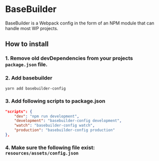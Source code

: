 # BaseBuilder

BaseBuilder is a Webpack config in the form of an NPM module that can handle most WP projects.

## How to install

### 1. Remove old devDependencies from your projects ```package.json``` file.

### 2. Add basebuilder
```bash
yarn add basebuilder-config
```


### 3. Add following scripts to package.json

```json
"scripts": {
    "dev": "npm run development",
    "development": "basebuilder-config development",
    "watch": "basebuilder-config watch",
    "production": "basebuilder-config production"
},
```

### 4. Make sure the following file exist: ```resources/assets/config.json```
